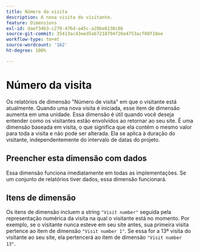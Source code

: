```yaml
---
title: Número da visita
description: A nona visita do visitante.
feature: Dimensions
exl-id: daef34b3-c270-476d-a45c-a20be6138c6b
source-git-commit: 35413ac43eed5ab7218794f26e4753acf08f18ee
workflow-type: tm+mt
source-wordcount: '162'
ht-degree: 100%

---
```


# Número da visita

Os relatórios de dimensão &quot;Número de visita&quot; em que o visitante está atualmente. Quando uma nova visita é iniciada, esse item de dimensão aumenta em uma unidade. Essa dimensão é útil quando você deseja entender como os visitantes estão envolvidos ao retornar ao seu site. É uma dimensão baseada em visita, o que significa que ela contém o mesmo valor para toda a visita e não pode ser alterada. Ela se aplica à duração do visitante, independentemente do intervalo de datas do projeto.

## Preencher esta dimensão com dados

Essa dimensão funciona imediatamente em todas as implementações. Se um conjunto de relatórios tiver dados, essa dimensão funcionará.

## Itens de dimensão

Os itens de dimensão incluem a string `"Visit number"` seguida pela representação numérica da visita na qual o visitante está no momento. Por exemplo, se o visitante nunca esteve em seu site antes, sua primeira visita pertence ao item de dimensão `"Visit number 1"`. Se essa for a 13ª visita do visitante ao seu site, ela pertencerá ao item de dimensão `"Visit number 13"`.
